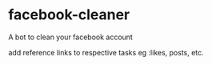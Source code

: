 # facebook-cleaner
A bot to clean your facebook account 

add reference links to respective tasks eg :likes, posts, etc. 